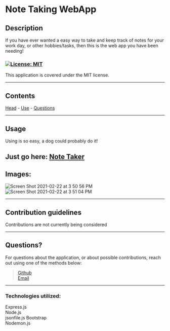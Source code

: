 # **Note Taking WebApp**

## Description

If you have ever wanted a easy way to take and keep track of notes for your work day, or other hobbies/tasks, then this is the web app you have been needing!

### <a id='license'></a>[![License: MIT](https://img.shields.io/badge/License-MIT-blue.svg)](https://opensource.org/licenses/MIT)

This application is covered under the MIT license.

---

## Contents

[Head](#head) - [Use](#usage) - [Questions](#questions)

---

## <a id="usage"></a> Usage

Using is so easy, a dog could probably do it!

## Just go here: [Note Taker](https://notetaker-keatonbrewster.herokuapp.com/)

## Images:

![Screen Shot 2021-02-22 at 3 50 56 PM](https://user-images.githubusercontent.com/65474893/108774845-cf793900-7525-11eb-97cd-e21e6fbf6d79.png)
![Screen Shot 2021-02-22 at 3 51 04 PM](https://user-images.githubusercontent.com/65474893/108774850-d142fc80-7525-11eb-8f4b-53f966fecdbb.png)

---

## Contribution guidelines

Contributions are not currently being considered

---

## <a id='questions'></a> Questions?

For questions about the application, or about possible contributions, reach out using one of the methods below:

> [Github](https://github.com/Keaton-Brewster)  
> [Email](mailto:keatonbrewsterdev@gmail.com)

---

### Technologies utilized:

Express.js  
Node.js  
jsonfile.js
Bootstrap  
Nodemon.js
